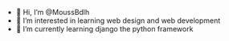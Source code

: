 - 👋 Hi, I’m @MoussBdlh
- 👀 I’m interested in learning web design and web development
- 🌱 I’m currently learning django the python framework


<!---
MoussBdlh/MoussBdlh is a ✨ special ✨ repository because its `README.md` (this file) appears on your GitHub profile.
You can click the Preview link to take a look at your changes.
--->
